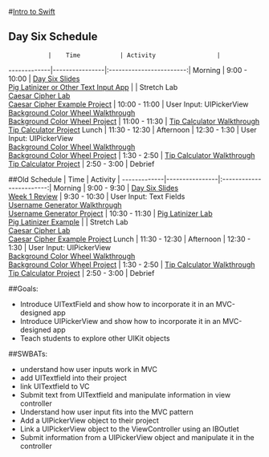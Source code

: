 #[Intro to Swift](https://github.com/upperlinecode/intro-to-swift)
## Day Six Schedule
 	           |	Time           | Activity                 |
-------------|----------------|:------------------------:|
 Morning	    |  9:00 - 10:00   | [Day Six Slides](https://docs.google.com/presentation/d/1_AMisIbJkYvdu5r9VL6IxHNlkoE-BD35UsWfrAKpMUo/edit?usp=sharing)<br>[Pig Latinizer or Other Text Input App](https://github.com/upperlinecode/intro-to-swift/blob/master/day-6/pig-latinizer-lab.md)
             |                | Stretch Lab <br> [Caesar Cipher Lab](https://github.com/upperlinecode/intro-to-swift/blob/master/day-6/caesar-cipher-lab.md) <br> [Caesar Cipher Example Project]()
             |  10:00 - 11:00  | User Input: UIPickerView <br> [Background Color Wheel Walkthrough](https://github.com/upperlinecode/intro-to-swift/blob/master/day-6/background-color-wheel-walkthrough.md) <br> [Background Color Wheel Project](https://github.com/upperlinecode/intro-to-swift/blob/master/day-6/BackgroundColorWheel)
             |  11:00 - 11:30   | [Tip Calculator Walkthrough](https://github.com/upperlinecode/intro-to-swift/blob/master/day-6/tip-calculator-walkthrough.md) <br> [Tip Calculator Project](https://github.com/upperlinecode/intro-to-swift/tree/master/day-6/TipCalculator)
 Lunch       |  11:30 - 12:30 | 
 Afternoon   |  12:30 - 1:30  | User Input: UIPickerView <br> [Background Color Wheel Walkthrough](https://github.com/upperlinecode/intro-to-swift/blob/master/day-6/background-color-wheel-walkthrough.md) <br> [Background Color Wheel Project](https://github.com/upperlinecode/intro-to-swift/blob/master/day-6/BackgroundColorWheel)
             |  1:30 - 2:50   | [Tip Calculator Walkthrough](https://github.com/upperlinecode/intro-to-swift/blob/master/day-6/tip-calculator-walkthrough.md) <br> [Tip Calculator Project](https://github.com/upperlinecode/intro-to-swift/tree/master/day-6/TipCalculator)
       	     |  2:50 - 3:00   | Debrief


##Old Schedule
 	           |	Time           | Activity                 |
-------------|----------------|:------------------------:|
 Morning	    |  9:00 - 9:30   | [Day Six Slides](https://docs.google.com/presentation/d/1_AMisIbJkYvdu5r9VL6IxHNlkoE-BD35UsWfrAKpMUo/edit?usp=sharing)<br>[Week 1 Review](https://github.com/upperlinecode/intro-to-swift/blob/master/day-6/week-one-review.md)
        	    |  9:30 - 10:30  | User Input: Text Fields <br> [Username Generator Walkthrough](https://github.com/upperlinecode/intro-to-swift/blob/master/day-6/username-generator-walkthrough.md) <br> [Username Generator Project](https://github.com/upperlinecode/intro-to-swift/blob/master/day-6/UsernameGenerator)
             |  10:30 - 11:30 | [Pig Latinizer Lab](https://github.com/upperlinecode/intro-to-swift/blob/master/day-6/pig-latinizer-lab.md) <br> [Pig Latinizer Example](https://github.com/upperlinecode/intro-to-swift/tree/master/day-6/PigLatinizer)
             |                | Stretch Lab <br> [Caesar Cipher Lab](https://github.com/upperlinecode/intro-to-swift/blob/master/day-6/caesar-cipher-lab.md) <br> [Caesar Cipher Example Project]()
 Lunch       |  11:30 - 12:30 | 
 Afternoon   |  12:30 - 1:30  | User Input: UIPickerView <br> [Background Color Wheel Walkthrough](https://github.com/upperlinecode/intro-to-swift/blob/master/day-6/background-color-wheel-walkthrough.md) <br> [Background Color Wheel Project](https://github.com/upperlinecode/intro-to-swift/blob/master/day-6/BackgroundColorWheel)
             |  1:30 - 2:50   | [Tip Calculator Walkthrough](https://github.com/upperlinecode/intro-to-swift/blob/master/day-6/tip-calculator-walkthrough.md) <br> [Tip Calculator Project](https://github.com/upperlinecode/intro-to-swift/tree/master/day-6/TipCalculator)
       	     |  2:50 - 3:00   | Debrief

##Goals:
- Introduce UITextField and show how to incorporate it in an MVC-designed app
- Introduce UIPickerView and show how to incorporate it in an MVC-designed app
- Teach students to explore other UIKit objects

##SWBATs:
- understand how user inputs work in MVC
- add UITextfield into their project
- link UITextfield to VC
- Submit text from UITextfield and manipulate information in view controller
- Understand how user input fits into the MVC pattern
- Add a UIPickerView object to their project
- Link a UIPickerView object to the ViewController using an IBOutlet
- Submit information from a UIPickerView object and manipulate it in the controller

